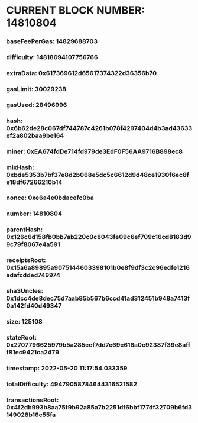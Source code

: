 # CURRENT BLOCK NUMBER: 14810804

### baseFeePerGas: 14829688703
### difficulty: 14818694107756766
### extraData: 0x617369612d65617374322d36356b70
### gasLimit: 30029238
### gasUsed: 28496996
### hash: 0x6b62de28c067df744787c4261b078f4297404d4b3ad43633ef2a802baa9be164
### miner: 0xEA674fdDe714fd979de3EdF0F56AA9716B898ec8
### mixHash: 0xbde5353b7bf37e8d2b068e5dc5c6612d9d48ce1930f6ec8fe18df67266210b14
### nonce: 0xe6a4e0bdacefc0ba
### number: 14810804
### parentHash: 0x126c6d158fb0bb7ab220c0c8043fe09c6ef709c16cd8183d99c79f8067e4a591
### receiptsRoot: 0x15a6a89895a9075144603398101b0e8f9df3c2c96edfe1216adafcdded749974
### sha3Uncles: 0x1dcc4de8dec75d7aab85b567b6ccd41ad312451b948a7413f0a142fd40d49347
### size: 125108
### stateRoot: 0x2707796625979b5a285eef7dd7c69c616a0c92387f39e8afff81ec9421ca2479
### timestamp: 2022-05-20 11:17:54.033359
### totalDifficulty: 49479058784644316521582
### transactionsRoot: 0x4f2db993b8aa75f9b92a85a7b2251df6bbf177df32709b6fd3149028b16c55fa
